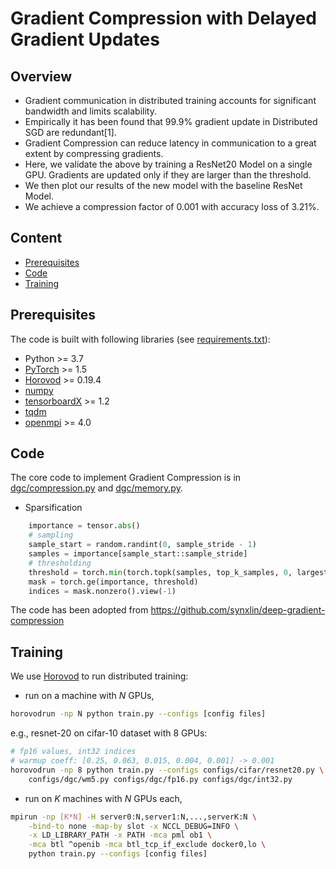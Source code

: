 # Gradient Compression with Delayed Gradient Updates

## Overview
- Gradient communication in distributed training accounts for significant bandwidth and limits scalability.
- Empirically it has been found that 99.9% gradient update in Distributed SGD are redundant[1].
- Gradient Compression can reduce latency in communication to a great extent  by compressing gradients.
- Here, we validate the above by  training a ResNet20 Model on a single GPU. Gradients are updated only if they are larger than the threshold.
- We then plot our results of the new model with the baseline ResNet Model.
- We achieve a compression factor of 0.001 with accuracy loss of 3.21%.


## Content
- [Prerequisites](#prerequisites)
- [Code](#code)
- [Training](#training)

## Prerequisites
The code is built with following libraries (see [requirements.txt](requirements.txt)):
- Python >= 3.7
- [PyTorch](https://github.com/pytorch/pytorch) >= 1.5
- [Horovod](https://github.com/horovod/horovod) >= 0.19.4
- [numpy](https://github.com/numpy/numpy)
- [tensorboardX](https://github.com/lanpa/tensorboardX) >= 1.2
- [tqdm](https://github.com/tqdm/tqdm)
- [openmpi](https://www.open-mpi.org/software/ompi/) >= 4.0

## Code

The core code to implement Gradient Compression is in [dgc/compression.py](dgc/compression.py) and [dgc/memory.py](dgc/memory.py).



- Sparsification
```python
    importance = tensor.abs()
    # sampling
    sample_start = random.randint(0, sample_stride - 1)
    samples = importance[sample_start::sample_stride]
    # thresholding
    threshold = torch.min(torch.topk(samples, top_k_samples, 0, largest=True, sorted=False)[0])
    mask = torch.ge(importance, threshold)
    indices = mask.nonzero().view(-1)
```
The code has been adopted from https://github.com/synxlin/deep-gradient-compression


## Training
We use [Horovod](https://github.com/horovod/horovod) to run distributed training:
- run on a machine with *N* GPUs,
```bash
horovodrun -np N python train.py --configs [config files]
```
e.g., resnet-20 on cifar-10 dataset with 8 GPUs:
```bash
# fp16 values, int32 indices
# warmup coeff: [0.25, 0.063, 0.015, 0.004, 0.001] -> 0.001
horovodrun -np 8 python train.py --configs configs/cifar/resnet20.py \
    configs/dgc/wm5.py configs/dgc/fp16.py configs/dgc/int32.py
```
- run on *K* machines with *N* GPUs each,
```bash
mpirun -np [K*N] -H server0:N,server1:N,...,serverK:N \
    -bind-to none -map-by slot -x NCCL_DEBUG=INFO \
    -x LD_LIBRARY_PATH -x PATH -mca pml ob1 \
    -mca btl ^openib -mca btl_tcp_if_exclude docker0,lo \
    python train.py --configs [config files]

